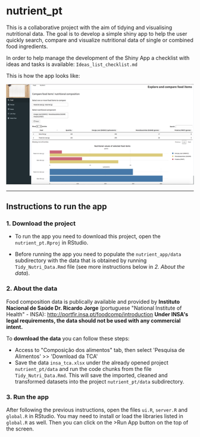 # nutrient_pt

This is a collaborative project with the aim of tidying and visualising nutritional data. The goal is to develop a simple shiny app to help the user quickly search, compare and visualize nutritional data of single or combined food ingredients. 

In order to help manage the development of the Shiny App a checklist with ideas and tasks is available: `Ideas_list_checklist.md` 

This is how the app looks like:
 
![nutrient_pt app][appimage]

[appimage]: https://github.com/agrou/nutrient_pt/blob/master/www/screeshot_20171113.png?raw=true "Nutrient App - First screenshot"

*******************************************************************************

## Instructions to run the app

### 1. Download the project

- To run the app you need to download this project, open the `nutrient_pt.Rproj` in RStudio. 

- Before running the app you need to populate the `nutrient_app/data` subdirectory with the data that is obtained by running `Tidy_Nutri_Data.Rmd` file (see more instructions below in *2. About the data*).

### 2. About the data

Food composition data is publically available and provided by **Instituto Nacional de Saúde Dr. Ricardo Jorge** (portuguese "National Institute of Health" - INSA): http://portfir.insa.pt/foodcomp/introduction 
**Under INSA's legal requirements, the data should not be used with any commercial intent.**

To **download the data** you can follow these steps:

- Access to "Composição dos alimentos" tab, then select 'Pesquisa de Alimentos' >> 'Download da TCA' 
- Save the data `insa_tca.xlsx` under the already opened project `nutrient_pt/data` and run the code chunks from the file `Tidy_Nutri_Data.Rmd`. This will save the imported, cleaned and transformed datasets into the project `nutrient_pt/data` subdirectory.

### 3. Run the app

After following the previous instructions, open the files `ui.R`, `server.R` and `global.R` in RStudio. You may need to install or load the libraries listed in `global.R` as well. Then you can click on the >Run App button on the top of the screen.  
